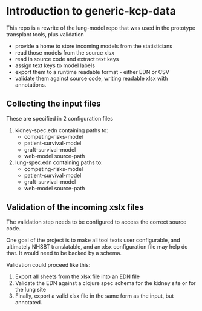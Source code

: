 # Introduction to generic-kcp-data

This repo is a rewrite of the lung-model repo that was used in the prototype transplant tools, plus validation

* provide a home to store incoming models from the statisticians
* read those models from the source xlsx
* read in source code and extract text keys
* assign text keys to model labels
* export them to a runtime readable format - either EDN or CSV
* validate them against source code, writing readable xlsx with annotations. 

## Collecting the input files
These are specified in 2 configuration files
1. kidney-spec.edn containing paths to:
   * competing-risks-model
   * patient-survival-model
   * graft-survival-model
   * web-model source-path
2. lung-spec.edn containing paths to:
   * competing-risks-model
   * patient-survival-model
   * graft-survival-model
   * web-model source-path

## Validation of the incoming xslx files
The validation step needs to be configured to access the correct source code.

One goal of the project is to make all tool texts user configurable, and ultimately NHSBT translatable, and an xlsx configuration file may help do that. It would need to be backed by a schema.

Validation could proceed like this:
1.  Export all sheets from the xlsx file into an EDN file
2.  Validate the EDN against a clojure spec schema for the kidney site or for the lung site
3.  Finally, export a valid xlsx file in the same form as the input, but annotated.

